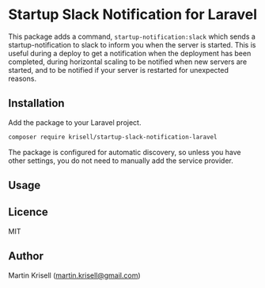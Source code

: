 # Startup Slack Notification for Laravel
This package adds a command, `startup-notification:slack` which sends a startup-notification to slack to inform you when the server is started. This is useful during a deploy to get a notification when the deployment has been completed, during horizontal scaling to be notified when new servers are started, and to be notified if your server is restarted for unexpected reasons.

## Installation
Add the package to your Laravel project.

```bash
composer require krisell/startup-slack-notification-laravel
```

The package is configured for automatic discovery, so unless you have other settings, you do not need to manually add the service provider.

## Usage

## Licence
MIT

## Author
Martin Krisell (martin.krisell@gmail.com)
